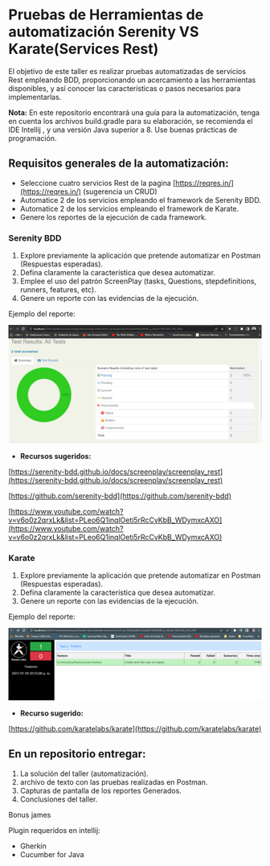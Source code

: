 # Pruebas de Herramientas de automatización Serenity VS Karate(Services Rest)

El objetivo de este taller es realizar pruebas automatizadas de servicios Rest empleando BDD, proporcionando un acercamiento a las herramientas disponibles, y así conocer las características o pasos necesarios para implementarlas.

**Nota:** En este repositorio encontrará una guía para la automatización, tenga en cuenta los archivos
build.gradle para su elaboración, se recomienda el IDE Intellij , y una versión Java superior a 8. Use buenas prácticas de programación.

## Requisitos generales de la automatización:

- Seleccione cuatro servicios Rest de la pagina [https://reqres.in/](https://reqres.in/) (sugerencia un CRUD)
- Automatice 2 de los servicios empleando el framework de Serenity BDD.
- Automatice 2 de los servicios empleando el framework de Karate.
- Genere los reportes de la ejecución de cada framework.

### Serenity BDD

1. Explore previamente la aplicación que pretende automatizar en Postman (Respuestas esperadas).
2.  Defina claramente la característica que desea automatizar.
3.  Emplee el uso del patrón ScreenPlay (tasks, Questions, stepdefinitions, runners, features, etc).
4.  Genere un reporte con las evidencias de la ejecución.

Ejemplo del reporte:

![Untitled](Imag/Untitled.png)

- **Recursos sugeridos:**

[https://serenity-bdd.github.io/docs/screenplay/screenplay_rest](https://serenity-bdd.github.io/docs/screenplay/screenplay_rest)

[https://github.com/serenity-bdd](https://github.com/serenity-bdd)

[https://www.youtube.com/watch?v=v6o0z2qrxLk&list=PLeo6Q1inqlOeti5rRcCvKbB_WDymxcAXO](https://www.youtube.com/watch?v=v6o0z2qrxLk&list=PLeo6Q1inqlOeti5rRcCvKbB_WDymxcAXO)

### Karate

1. Explore previamente la aplicación que pretende automatizar en Postman (Respuestas esperadas).
2. Defina claramente la característica que desea automatizar.
3. Genere un reporte con las evidencias de la ejecución.

Ejemplo del reporte:

![Untitled](Imag/Untitled%201.png)

- **Recurso sugerido:**

[https://github.com/karatelabs/karate](https://github.com/karatelabs/karate)

## En un repositorio entregar:

1. La solución del taller (automatización).
2. archivo de texto con las pruebas realizadas en Postman.
3. Capturas de pantalla de los reportes Generados.
4. Conclusiones del taller.

Bonus james

Plugin requeridos en intellij:
- Gherkin
- Cucumber for Java
